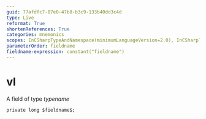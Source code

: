 ```yaml
---
guid: 77afdfc7-87e0-47b8-b3c9-133b40dd3c4d
type: Live
reformat: True
shortenReferences: True
categories: mnemonics
scopes: InCSharpTypeAndNamespace(minimumLanguageVersion=2.0), InCSharpTypeMember(minimumLanguageVersion=2.0)
parameterOrder: fieldname
fieldname-expression: constant("fieldname")
---
```


# vl

A field of type $typename$

```
private long $fieldname$;
```
